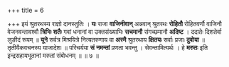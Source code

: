 +++
title = 6

+++
इयं श्रुतरथस्य राज्ञो दानस्तुतिः । **यः** राजा **वाजिनीवान्** अन्नवान् श्रुतरथः **रोहितौ** रोहितवर्णौ वाजिनौ वेजनवन्तावश्वौ **त्रिभिः** **शतैः** गवां धनानां वा उक्तसंख्याभिः **सचमानौ** संगच्छमानौ **अदिष्ट** । ददातेः दिशतेर्वा लुङीदं रूपम् ॥ **यूने** सर्वत्र मिश्रयित्रे नित्यतरुणाय वा **अस्मै** श्रुतरथाय **क्षितयः** सर्वाः प्रजाः **दुवोया** ॥ तृतीयैकवचनस्य याजादेशः ॥ परिचर्यया **सं** **नमन्तां** प्रणता भवन्तु । सेवन्तामित्यर्थः । हे **मरुतः** इति इन्द्रसहायभूतानां मरुतां संबोधनम् ॥ ॥ ७ ॥